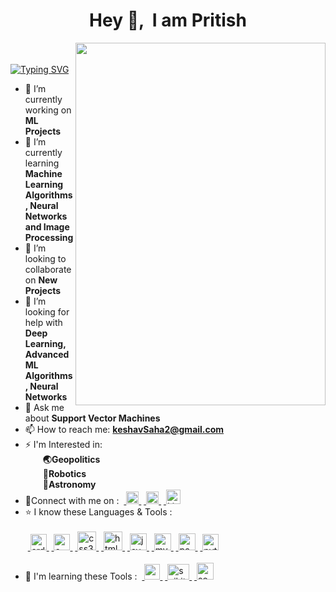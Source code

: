 <h1 align = 'center'>Hey 👋, &nbsp;I am Pritish</h1> 


<img align = 'right' src = 'https://github-production-user-asset-6210df.s3.amazonaws.com/85983760/250222453-dc9f7e0a-8372-4449-87c9-73f488def253.gif' width = '400' height = '580'>

<br>&emsp;[![Typing SVG](https://readme-typing-svg.demolab.com/?lines=Hey👋,+I'm+Pritish+Saha;2nd+yr+UG+Student+at+IIT+Kharagpur;Pursuing+Manufacturing+Engineering;Currently+Learning;Image+Processing,+ML,+AI)](https://git.io/typing-svg)
<!--
**Pritish-Saha/Pritish-Saha** is a ✨ _special_ ✨ repository because its `README.md` (this file) appears on your GitHub profile.

Here are some ideas to get you started: 
![linkdn-icon](https://github.com/Pritish-Saha/Pritish-Saha/assets/85983760/89ac98b7-fa19-44d0-a9a4-12e6bf395db1)
![insta-icon](https://github.com/Pritish-Saha/Pritish-Saha/assets/85983760/5846c805-489a-40b9-80ed-5937deebf256)
![facebook-icon](https://github.com/Pritish-Saha/Pritish-Saha/assets/85983760/1ed70945-1eb7-4c33-978a-5bff4ba597ec)
![java-logo](https://github.com/Pritish-Saha/Pritish-Saha/assets/85983760/474b3ee8-d4c6-46cf-8a3a-44ba20f7c65e)
![mysql-logo](https://github.com/Pritish-Saha/Pritish-Saha/assets/85983760/ca68cab8-b5db-4a5c-9e9d-6b80d5b13763)
![Python-logo](https://github.com/Pritish-Saha/Pritish-Saha/assets/85983760/9661fa10-aba7-49c6-b074-d9ab2857678f)
![html-logo](https://github.com/Pritish-Saha/Pritish-Saha/assets/85983760/f4eb7c23-89dc-490f-ab36-48366549b07e)
-![css-logo](https://github.com/Pritish-Saha/Pritish-Saha/assets/85983760/b2935bd6-fb28-44bf-b520-88e60e38c2e6)
![1200px-C_Programming_Language svg](https://github.com/Pritish-Saha/Pritish-Saha/assets/85983760/7359d945-e5fe-4cda-9a83-1b8433ff5f9c)
![download](https://github.com/Pritish-Saha/Pritish-Saha/assets/85983760/1304b531-1627-46a7-a0cb-adf99b3657ed)
![output-onlinegiftools4](https://github.com/Pritish-Saha/Pritish-Saha/assets/85983760/dc9f7e0a-8372-4449-87c9-73f488def253)

-->
- 🔭 I’m currently working on <b>ML Projects</b>
- 🌱 I’m currently learning <b>Machine Learning Algorithms, Neural Networks and Image Processing</b>
- 👯 I’m looking to collaborate on <b>New Projects</b>
- 🤔 I’m looking for help with <b>Deep Learning, Advanced ML Algorithms, Neural Networks</b>
- 💬 Ask me about <b>Support Vector Machines</b>
- 📫 How to reach me: <b>keshavSaha2@gmail.com</b>
- ⚡ I'm Interested in:<br>
  &emsp;&emsp;<b>🌏Geopolitics<br>
  &emsp;&emsp;🤖Robotics<br>
  &emsp;&emsp;🚀Astronomy</b>
- 🔌Connect with me on :
&nbsp;<a href = "https://linkedin.com/in/pritish-saha-436a1922a" target="_blank" rel="noreferrer"> <img src="https://github-production-user-asset-6210df.s3.amazonaws.com/85983760/250218339-89ac98b7-fa19-44d0-a9a4-12e6bf395db1.png" alt="Linkedin" width="20" height="20"/> </a>
&nbsp;<a href = "https://www.instagram.com/the.lazy_astronaut/" target="_blank" rel="noreferrer"> <img src="https://github-production-user-asset-6210df.s3.amazonaws.com/85983760/250218749-5846c805-489a-40b9-80ed-5937deebf256.png" alt="Instagram" width="20" height="20"/> </a>
&nbsp;<a href = "https://www.facebook.com/profile.php?id=100085140945780" target="_blank" rel="noreferrer"> <img src="https://github-production-user-asset-6210df.s3.amazonaws.com/85983760/250218757-1ed70945-1eb7-4c33-978a-5bff4ba597ec.png" alt="Linkedin" width="23" height="23"/> </a>
- ⭐ I know these Languages & Tools :<br><br>
&nbsp;<a href="https://www.arduino.cc/" target="_blank" rel="noreferrer"> <img src="https://cdn.worldvectorlogo.com/logos/arduino-1.svg" alt="arduino" width="26" height="26"/> </a>
&nbsp;<a href="https://www.cprogramming.com/" target="_blank" rel="noreferrer"> <img src="https://github-production-user-asset-6210df.s3.amazonaws.com/85983760/250221257-7359d945-e5fe-4cda-9a83-1b8433ff5f9c.png" alt="c" width="26" height="26"/> </a>
&nbsp;<a href="https://www.w3schools.com/css/" target="_blank" rel="noreferrer"> <img src="https://github-production-user-asset-6210df.s3.amazonaws.com/85983760/250220969-b2935bd6-fb28-44bf-b520-88e60e38c2e6.png" alt="css3" width="30" height="30"/> </a>
&nbsp;<a href="https://www.w3.org/html/" target="_blank" rel="noreferrer"> <img src="https://github-production-user-asset-6210df.s3.amazonaws.com/85983760/250220974-f4eb7c23-89dc-490f-ab36-48366549b07e.png" alt="html5" width="30" height="30"/> </a>
&nbsp;<a href="https://www.java.com" target="_blank" rel="noreferrer"> <img src="https://github-production-user-asset-6210df.s3.amazonaws.com/85983760/250220959-474b3ee8-d4c6-46cf-8a3a-44ba20f7c65e.jpg" alt="java" width="27" height="27"/> </a>
&nbsp;<a href="https://www.mysql.com/" target="_blank" rel="noreferrer"> <img src="https://github-production-user-asset-6210df.s3.amazonaws.com/85983760/250220963-ca68cab8-b5db-4a5c-9e9d-6b80d5b13763.png" alt="mysql" width="27" height="27"/> </a>
&nbsp;<a href="https://pandas.pydata.org/" target="_blank" rel="noreferrer"> <img src="https://github-production-user-asset-6210df.s3.amazonaws.com/85983760/250221545-1304b531-1627-46a7-a0cb-adf99b3657ed.png" alt="pandas" width="27" height="27"/> </a>
&nbsp;<a href="https://www.python.org" target="_blank" rel="noreferrer"> <img src="https://github-production-user-asset-6210df.s3.amazonaws.com/85983760/250220965-9661fa10-aba7-49c6-b074-d9ab2857678f.png" alt="python" width="26" height="26"/> </a><br><br>
- 📖 I'm learning these Tools :
&nbsp;<a href="https://opencv.org/" target="_blank" rel="noreferrer"> <img src="https://www.vectorlogo.zone/logos/opencv/opencv-icon.svg" alt="opencv" width="25" height="25"/> </a>
&nbsp;<a href="https://scikit-learn.org/" target="_blank" rel="noreferrer"> <img src="https://upload.wikimedia.org/wikipedia/commons/0/05/Scikit_learn_logo_small.svg" alt="scikit_learn" width="35" height="25"/> </a>
&nbsp;<a href="https://seaborn.pydata.org/" target="_blank" rel="noreferrer"> <img src="https://seaborn.pydata.org/_images/logo-mark-lightbg.svg" alt="seaborn" width="27" height="27"/> </a>

